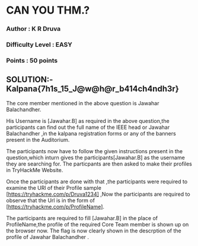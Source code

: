 # CAN YOU THM.?
### Author : K R Druva
### Difficulty Level : EASY
### Points : 50 points

## SOLUTION:-Kalpana{7h1s_15_J@w@h@r_b414ch4ndh3r}

The core member mentioned in the above question is Jawahar Balachandher.

His Username is [Jawahar.B] as required in the above question,the participants can find out the full name of the IEEE head or Jawahar Balachandher
,in the kalpana registration forms or any of the banners present in the Auditorium.


The participants now have to follow the given instructions present in the question,which inturn gives the participants[Jawahar.B] as the username they are searching for.
The particpants are then asked to make their profiles in TryHackMe Website.


Once the participants are done with that ,the participants were required to examine the URl of their Profile sample [https://tryhackme.com/p/Druva1234] ,Now the participants are required to observe that the Url is in the form of [https://tryhackme.com/p/ProfileName].



The participants are required to fill [Jawahar.B] in the place of ProfileName,the profile of the required Core Team member is shown up on the browser now.
The flag is now clearly shown in the descrption of the profile of Jawahar Balachandher
.
